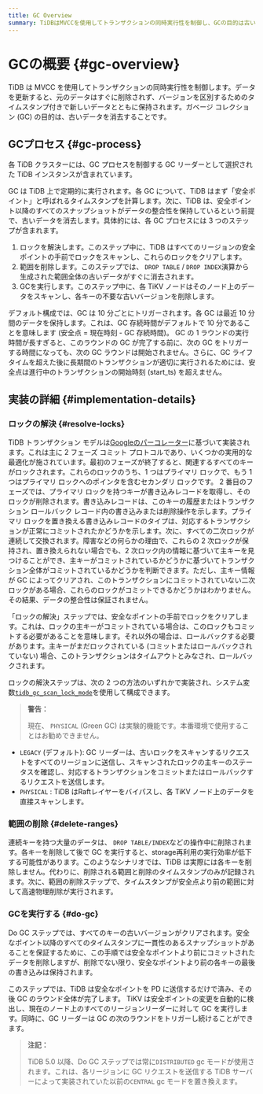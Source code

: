 ```yaml
---
title: GC Overview
summary: TiDBはMVCCを使用してトランザクションの同時実行性を制御し、GCの目的は古いデータを消去することです。GCプロセスは安全ポイントを計算し、ロックを解決し、範囲を削除し、GCを実行します。実装の詳細には、ロックの解決、範囲の削除、GCを実行するステップが含まれます。GCはデフォルトで10分ごとにトリガーされ、GCの1ラウンドの実行時間が長すぎると次のGCは開始されません。
---
```


# GCの概要 {#gc-overview}

TiDB は MVCC を使用してトランザクションの同時実行性を制御します。データを更新すると、元のデータはすぐに削除されず、バージョンを区別するためのタイムスタンプ付きで新しいデータとともに保持されます。ガベージ コレクション (GC) の目的は、古いデータを消去することです。

## GCプロセス {#gc-process}

各 TiDB クラスターには、GC プロセスを制御する GC リーダーとして選択された TiDB インスタンスが含まれています。

GC は TiDB 上で定期的に実行されます。各 GC について、TiDB はまず「安全ポイント」と呼ばれるタイムスタンプを計算します。次に、TiDB は、安全ポイント以降のすべてのスナップショットがデータの整合性を保持しているという前提で、古いデータを消去します。具体的には、各 GC プロセスには 3 つのステップが含まれます。

1.  ロックを解決します。このステップ中に、TiDB はすべてのリージョンの安全ポイントの手前でロックをスキャンし、これらのロックをクリアします。
2.  範囲を削除します。このステップでは、 `DROP TABLE` / `DROP INDEX`演算から生成された範囲全体の古いデータがすぐに消去されます。
3.  GCを実行します。このステップ中に、各 TiKV ノードはそのノード上のデータをスキャンし、各キーの不要な古いバージョンを削除します。

デフォルト構成では、GC は 10 分ごとにトリガーされます。各 GC は最近 10 分間のデータを保持します。これは、GC 存続時間がデフォルトで 10 分であることを意味します (安全点 = 現在時刻 - GC 存続時間)。 GC の 1 ラウンドの実行時間が長すぎると、このラウンドの GC が完了する前に、次の GC をトリガーする時間になっても、次の GC ラウンドは開始されません。さらに、GC ライフタイムを超えた後に長期間のトランザクションが適切に実行されるためには、安全点は進行中のトランザクションの開始時刻 (start_ts) を超えません。

## 実装の詳細 {#implementation-details}

### ロックの解決 {#resolve-locks}

TiDB トランザクション モデルは[Googleのパーコレーター](https://ai.google/research/pubs/pub36726)に基づいて実装されます。これは主に 2 フェーズ コミット プロトコルであり、いくつかの実用的な最適化が施されています。最初のフェーズが終了すると、関連するすべてのキーがロックされます。これらのロックのうち、1 つはプライマリ ロックで、もう 1 つはプライマリ ロックへのポインタを含むセカンダリ ロックです。 2 番目のフェーズでは、プライマリ ロックを持つキーが書き込みレコードを取得し、そのロックが削除されます。書き込みレコードは、このキーの履歴またはトランザクション ロールバック レコード内の書き込みまたは削除操作を示します。プライマリ ロックを置き換える書き込みレコードのタイプは、対応するトランザクションが正常にコミットされたかどうかを示します。次に、すべての二次ロックが連続して交換されます。障害などの何らかの理由で、これらの 2 次ロックが保持され、置き換えられない場合でも、2 次ロック内の情報に基づいて主キーを見つけることができ、主キーがコミットされているかどうかに基づいてトランザクション全体がコミットされているかどうかを判断できます。ただし、主キー情報が GC によってクリアされ、このトランザクションにコミットされていない二次ロックがある場合、これらのロックがコミットできるかどうかはわかりません。その結果、データの整合性は保証されません。

「ロックの解決」ステップでは、安全なポイントの手前でロックをクリアします。これは、ロックの主キーがコミットされている場合は、このロックもコミットする必要があることを意味します。それ以外の場合は、ロールバックする必要があります。主キーがまだロックされている (コミットまたはロールバックされていない) 場合、このトランザクションはタイムアウトとみなされ、ロールバックされます。

ロックの解決ステップは、次の 2 つの方法のいずれかで実装され、システム変数[`tidb_gc_scan_lock_mode`](/system-variables.md#tidb_gc_scan_lock_mode-new-in-v50)を使用して構成できます。

> **警告：**
>
> 現在、 `PHYSICAL` (Green GC) は実験的機能です。本番環境で使用することはお勧めできません。

-   `LEGACY` (デフォルト): GC リーダーは、古いロックをスキャンするリクエストをすべてのリージョンに送信し、スキャンされたロックの主キーのステータスを確認し、対応するトランザクションをコミットまたはロールバックするリクエストを送信します。
-   `PHYSICAL` : TiDB はRaftレイヤーをバイパスし、各 TiKV ノード上のデータを直接スキャンします。

### 範囲の削除 {#delete-ranges}

連続キーを持つ大量のデータは、 `DROP TABLE/INDEX`などの操作中に削除されます。各キーを削除して後で GC を実行すると、storage再利用の実行効率が低下する可能性があります。このようなシナリオでは、TiDB は実際には各キーを削除しません。代わりに、削除される範囲と削除のタイムスタンプのみが記録されます。次に、範囲の削除ステップで、タイムスタンプが安全点より前の範囲に対して高速物理削除が実行されます。

### GCを実行する {#do-gc}

Do GC ステップでは、すべてのキーの古いバージョンがクリアされます。安全なポイント以降のすべてのタイムスタンプに一貫性のあるスナップショットがあることを保証するために、この手順では安全なポイントより前にコミットされたデータを削除しますが、削除でない限り、安全なポイントより前の各キーの最後の書き込みは保持されます。

このステップでは、TiDB は安全なポイントを PD に送信するだけで済み、その後 GC のラウンド全体が完了します。 TiKV は安全ポイントの変更を自動的に検出し、現在のノード上のすべてのリージョンリーダーに対して GC を実行します。同時に、GC リーダーは GC の次のラウンドをトリガーし続けることができます。

> **注記：**
>
> TiDB 5.0 以降、Do GC ステップでは常に`DISTRIBUTED` gc モードが使用されます。これは、各リージョンに GC リクエストを送信する TiDB サーバーによって実装されていた以前の`CENTRAL` gc モードを置き換えます。
